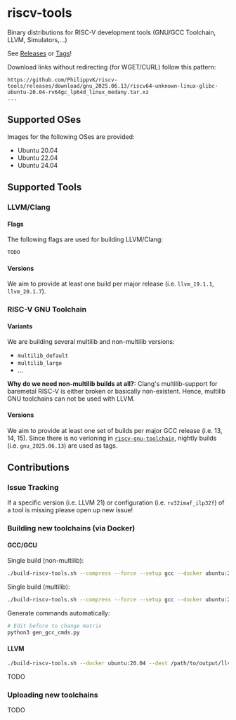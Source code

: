 # riscv-tools
Binary distributions for RISC-V development tools (GNU/GCC Toolchain, LLVM, Simulators,...)

See [Releases](https://github.com/PhilippvK/riscv-tools/releases) or [Tags](https://github.com/PhilippvK/riscv-tools/tags)!

Download links without redirecting (for WGET/CURL) follow this pattern:

```
https://github.com/PhilippvK/riscv-tools/releases/download/gnu_2025.06.13/riscv64-unknown-linux-glibc-ubuntu-20.04-rv64gc_lp64d_linux_medany.tar.xz
...
```

## Supported OSes

Images for the following OSes are provided:

- Ubuntu 20.04
- Ubuntu 22.04
- Ubuntu 24.04

## Supported Tools

### LLVM/Clang

#### Flags

The following flags are used for building LLVM/Clang:

```sh
TODO
```

#### Versions

We aim to provide at least one build per major release (i.e. `llvm_19.1.1`, `llvm_20.1.7`).

### RISC-V GNU Toolchain

#### Variants

We are building several multilib and non-multilib versions:

- `multilib_default`
- `multilib_large`
- ...

**Why do we need non-multilib builds at all?:** Clang's multilib-support for baremetal RISC-V is either broken or basically non-existent. Hence, multilib GNU toolchains can not be used with LLVM.

#### Versions

We aim to provide at least one set of builds per major GCC release (i.e. 13, 14, 15). Since there is no verioning in [`riscv-gnu-toolchain`](https://github.com/riscv-collab/riscv-gnu-toolchain), nightly builds (i.e. `gnu_2025.06.13`) are used as tags.

## Contributions

### Issue Tracking

If a specific version (i.e. LLVM 21) or configuration (i.e. `rv32imaf_ilp32f`) of a tool is missing please open up new issue!

### Building new toolchains (via Docker)

#### GCC/GCU

Single build (non-multilib):

```sh
./build-riscv-tools.sh --compress --force --setup gcc --docker ubuntu:24.04 --dest /path/to/output/gcc_2025.06.13/riscv64-unknown-linux-musl-ubuntu-24.04-rv64gcv_lp64d_linux_musl_medany GNU_REF=2025.06.13 ARCH=rv64gcv ABI=lp64d LINUX=true CMODEL=medany MUSL=true
```

Single build (multilib):

```sh
./build-riscv-tools.sh --compress --force --setup gcc --docker ubuntu:22.04 --dest /path/to/output/gcc_2025.06.13/riscv64-unknown-elf-ubuntu-22.04-multilib_large GNU_REF=2025.06.13 MULTILIB=true MULTILIB_LARGE=true
```

Generate commands automatically:

```sh
# Edit before to change matrix
python3 gen_gcc_cmds.py
```

#### LLVM

```sh
./build-riscv-tools.sh --docker ubuntu:20.04 --dest /path/to/output/llvm_20.1.7/clang+llvm-20.1.7-x86_64-linux-gnu-ubuntu-20.04/ --compress --setup llvm LLVM_REF=llvmorg-20.1.7
```
TODO

### Uploading new toolchains

TODO
